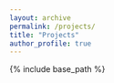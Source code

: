 ```yaml
---
layout: archive
permalink: /projects/
title: "Projects"
author_profile: true
---
```


{% include base_path %}